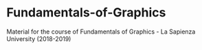 # Fundamentals-of-Graphics
Material for the course of Fundamentals  of Graphics - La Sapienza University (2018-2019)

